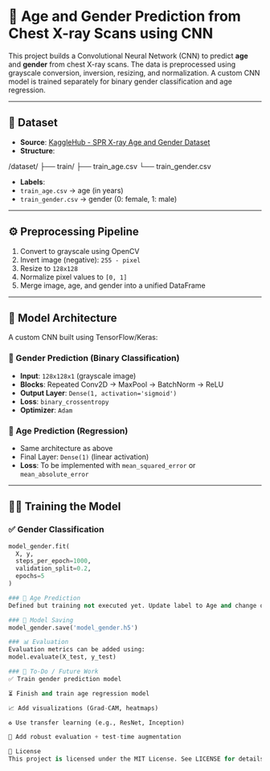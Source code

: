 # 🩻 Age and Gender Prediction from Chest X-ray Scans using CNN

This project builds a Convolutional Neural Network (CNN) to predict **age** and **gender** from chest X-ray scans. The data is preprocessed using grayscale conversion, inversion, resizing, and normalization. A custom CNN model is trained separately for binary gender classification and age regression.

---

## 📁 Dataset

- **Source**: [KaggleHub - SPR X-ray Age and Gender Dataset](https://www.kaggle.com/datasets/felipekitamura/spr-x-ray-age-and-gender-dataset)
- **Structure**:


/dataset/
├── train/
├── train_age.csv
└── train_gender.csv

- **Labels**:
- `train_age.csv` → age (in years)
- `train_gender.csv` → gender (0: female, 1: male)

---

## ⚙️ Preprocessing Pipeline

1. Convert to grayscale using OpenCV
2. Invert image (negative): `255 - pixel`
3. Resize to `128x128`
4. Normalize pixel values to `[0, 1]`
5. Merge image, age, and gender into a unified DataFrame

---

## 🧠 Model Architecture

A custom CNN built using TensorFlow/Keras:

### 🔹 Gender Prediction (Binary Classification)

- **Input**: `128x128x1` (grayscale image)
- **Blocks**: Repeated Conv2D → MaxPool → BatchNorm → ReLU
- **Output Layer**: `Dense(1, activation='sigmoid')`
- **Loss**: `binary_crossentropy`
- **Optimizer**: `Adam`

### 🔹 Age Prediction (Regression)

- Same architecture as above
- Final Layer: `Dense(1)` (linear activation)
- **Loss**: To be implemented with `mean_squared_error` or `mean_absolute_error`

---

## 🏋️‍♂️ Training the Model

### ✅ Gender Classification

```python
model_gender.fit(
  X, y,
  steps_per_epoch=1000,
  validation_split=0.2,
  epochs=5
)

### 🚫 Age Prediction
Defined but training not executed yet. Update label to Age and change output activation & loss.

### 💾 Model Saving
model_gender.save('model_gender.h5')

### 📊 Evaluation
Evaluation metrics can be added using:
model.evaluate(X_test, y_test)

### 🚀 To-Do / Future Work
✅ Train gender prediction model

⏳ Finish and train age regression model

📈 Add visualizations (Grad-CAM, heatmaps)

♻️ Use transfer learning (e.g., ResNet, Inception)

🧪 Add robust evaluation + test-time augmentation

📄 License
This project is licensed under the MIT License. See LICENSE for details.
